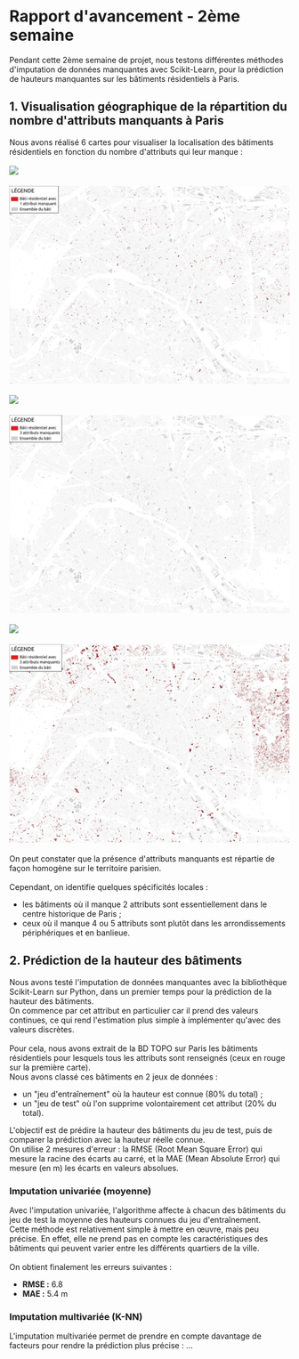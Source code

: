 # Rapport d'avancement - 2ème semaine

Pendant cette 2ème semaine de projet, nous testons différentes méthodes d'imputation de données manquantes avec Scikit-Learn, pour la prédiction de hauteurs manquantes sur les bâtiments résidentiels à Paris.

## 1. Visualisation géographique de la répartition du nombre d'attributs manquants à Paris

Nous avons réalisé 6 cartes pour visualiser la localisation des bâtiments résidentiels en fonction du nombre d'attributs qui leur manque :\
\
![](./img/rv2_img1.png)\
\
![](./img/rv2_img2.png)\
\
![](./img/rv2_img3.png)\
\
![](./img/rv2_img4.png)\
\
![](./img/rv2_img5.png)\
\
![](./img/rv2_img6.png)\
\
On peut constater que la présence d'attributs manquants est répartie de façon homogène sur le territoire parisien.\
\
Cependant, on identifie quelques spécificités locales :
  - les bâtiments où il manque 2 attributs sont essentiellement dans le centre historique de Paris ;
  - ceux où il manque 4 ou 5 attributs sont plutôt dans les arrondissements périphériques et en banlieue.

## 2. Prédiction de la hauteur des bâtiments

Nous avons testé l'imputation de données manquantes avec la bibliothèque Scikit-Learn sur Python, dans un premier temps pour la prédiction de la hauteur des bâtiments.\
On commence par cet attribut en particulier car il prend des valeurs continues, ce qui rend l'estimation plus simple à implémenter qu'avec des valeurs discrètes.\
\
Pour cela, nous avons extrait de la BD TOPO sur Paris les bâtiments résidentiels pour lesquels tous les attributs sont renseignés (ceux en rouge sur la première carte).\
Nous avons classé ces bâtiments en 2 jeux de données :
  - un "jeu d'entraînement" où la hauteur est connue (80% du total) ;
  - un "jeu de test" où l'on supprime volontairement cet attribut (20% du total).

L'objectif est de prédire la hauteur des bâtiments du jeu de test, puis de comparer la prédiction avec la hauteur réelle connue.\
On utilise 2 mesures d'erreur : la RMSE (Root Mean Square Error) qui mesure la racine des écarts au carré, et la MAE (Mean Absolute Error) qui mesure (en m) les écarts en valeurs absolues.

### Imputation univariée (moyenne)

Avec l'imputation univariée, l'algorithme affecte à chacun des bâtiments du jeu de test la moyenne des hauteurs connues du jeu d'entraînement.\
Cette méthode est relativement simple à mettre en œuvre, mais peu précise. En effet, elle ne prend pas en compte les caractéristiques des bâtiments qui peuvent varier entre les différents quartiers de la ville.\
\
On obtient finalement les erreurs suivantes :
  - **RMSE :** 6.8
  - **MAE :** 5.4 m

### Imputation multivariée (K-NN)

L'imputation multivariée permet de prendre en compte davantage de facteurs pour rendre la prédiction plus précise : ...
